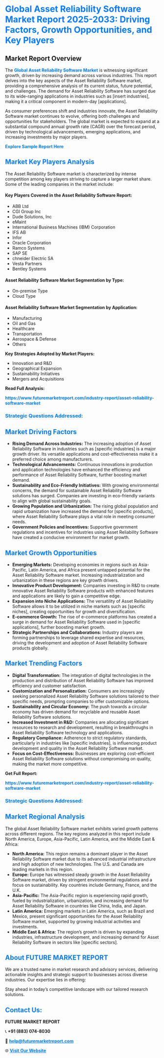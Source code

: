 <h1 style="color: #007BFF;">Global Asset Reliability Software Market Report 2025-2033: Driving Factors, Growth Opportunities, and Key Players</h1>

<section id="overview">
<h2>Market Report Overview</h2>
<p>The <a href="https://www.futuremarketreport.com/industry-report/asset-reliability-software-market" style="color: #007BFF; text-decoration: none;"><strong>Global Asset Reliability Software Market</strong></a> is witnessing significant growth, driven by increasing demand across various industries. This report delves into the key aspects of the Asset Reliability Software market, providing a comprehensive analysis of its current status, future potential, and challenges. The demand for Asset Reliability Software has surged due to its wide-ranging applications in industries such as [insert industries], making it a critical component in modern-day [applications].</p>
<p>As consumer preferences shift and industries innovate, the Asset Reliability Software market continues to evolve, offering both challenges and opportunities for stakeholders. The global market is expected to expand at a substantial compound annual growth rate (CAGR) over the forecast period, driven by technological advancements, emerging applications, and increasing investments by major players.</p>
</section>

<section id="overview">
<p><a href="https://www.futuremarketreport.com/request-sample/reportId=107430" style="color: #007BFF; text-decoration: none;"><strong>Explore Sample Report Here</strong></a></p>
</section>

<section id="key-players">
<h2 style="color: #007BFF;">Market Key Players Analysis</h2>
<p>The Asset Reliability Software market is characterized by intense competition among key players striving to capture a larger market share. Some of the leading companies in the market include:</p>
<h4>Key Players Covered in the Asset Reliability Software Report:</h4>
<ul><li>ABB Ltd</li><li>CGI Group Inc</li><li>Dude Solutions, Inc</li><li>eMaint</li><li>International Business Machines (IBM) Corporation</li><li>IFS AB</li><li>Infor</li><li>Oracle Corporation</li><li>Ramco Systems</li><li>SAP SE</li><li>chneider Electric SA</li><li>Vesta Partners</li><li>Bentley Systems</li></ul>
<h4>Asset Reliability Software Market Segmentation by Type:</h4>
<ul><li>On-premise Type</li><li>Cloud Type</li></ul>

<h4>Asset Reliability Software Market Segmentation by Application:</h4>
<ul><li>Manufacturing</li><li>Oil and Gas</li><li>Healthcare</li><li>Transportation</li><li>Aerospace &amp; Defense</li><li>Others</li></ul>
<p><strong>Key Strategies Adopted by Market Players:</strong></p>
<ul>
<li>Innovation and R&D</li>
<li>Geographical Expansion</li>
<li>Sustainability Initiatives</li>
<li>Mergers and Acquisitions</li>
</ul>
</section>

<section>
<p><strong>Read Full Analysis: </strong></p><a href="https://www.futuremarketreport.com/industry-report/asset-reliability-software-market" style="color: #007BFF; text-decoration: none;"><strong>https://www.futuremarketreport.com/industry-report/asset-reliability-software-market</strong></a>
<h3 style="color: #007BFF;">Strategic Questions Addressed:</h3>
</section>

<section id="driving-factors">
<h2 style="color: #007BFF;">Market Driving Factors</h2>
<ul>
<li><strong>Rising Demand Across Industries:</strong> The increasing adoption of Asset Reliability Software in industries such as [specific industries] is a major growth driver. Its versatile applications and cost-effectiveness make it a preferred choice among manufacturers.</li>
<li><strong>Technological Advancements:</strong> Continuous innovations in production and application technologies have enhanced the efficiency and performance of Asset Reliability Software, further boosting market demand.</li>
<li><strong>Sustainability and Eco-Friendly Initiatives:</strong> With growing environmental concerns, the demand for sustainable Asset Reliability Software solutions has surged. Companies are investing in eco-friendly variants to align with global sustainability goals.</li>
<li><strong>Growing Population and Urbanization:</strong> The rising global population and rapid urbanization have increased the demand for [specific products], where Asset Reliability Software plays a vital role in meeting consumer needs.</li>
<li><strong>Government Policies and Incentives:</strong> Supportive government regulations and incentives for industries using Asset Reliability Software have created a conducive environment for market growth.</li>
</ul>
</section>

<section id="growth-opportunities">
<h2 style="color: #007BFF;">Market Growth Opportunities</h2>
<ul>
<li><strong>Emerging Markets:</strong> Developing economies in regions such as Asia-Pacific, Latin America, and Africa present untapped potential for the Asset Reliability Software market. Increasing industrialization and urbanization in these regions are key growth drivers.</li>
<li><strong>Innovative Product Development:</strong> Companies investing in R&D to create innovative Asset Reliability Software products with enhanced features and applications are likely to gain a competitive edge.</li>
<li><strong>Expansion into Niche Applications:</strong> The versatility of Asset Reliability Software allows it to be utilized in niche markets such as [specific niches], creating opportunities for growth and diversification.</li>
<li><strong>E-commerce Growth:</strong> The rise of e-commerce platforms has created a surge in demand for Asset Reliability Software used in [specific applications], further boosting market growth.</li>
<li><strong>Strategic Partnerships and Collaborations:</strong> Industry players are forming partnerships to leverage shared expertise and resources, driving the development and adoption of Asset Reliability Software products globally.</li>
</ul>
</section>

<section id="trending-factors">
<h2 style="color: #007BFF;">Market Trending Factors</h2>
<ul>
<li><strong>Digital Transformation:</strong> The integration of digital technologies in the production and distribution of Asset Reliability Software has improved efficiency and customer satisfaction.</li>
<li><strong>Customization and Personalization:</strong> Consumers are increasingly seeking personalized Asset Reliability Software solutions tailored to their specific needs, prompting companies to offer customizable options.</li>
<li><strong>Sustainability and Circular Economy:</strong> The push towards a circular economy has driven demand for recyclable and reusable Asset Reliability Software solutions.</li>
<li><strong>Increased Investment in R&D:</strong> Companies are allocating significant resources to research and development, resulting in breakthroughs in Asset Reliability Software technology and applications.</li>
<li><strong>Regulatory Compliance:</strong> Adherence to strict regulatory standards, particularly in industries like [specific industries], is influencing product development and quality in the Asset Reliability Software market.</li>
<li><strong>Focus on Cost-Effectiveness:</strong> Businesses are exploring cost-efficient Asset Reliability Software solutions without compromising on quality, making the market more competitive.</li>
</ul>
</section>

<section>
<p><strong>Get Full Report: </strong></p><a href="https://www.futuremarketreport.com/industry-report/asset-reliability-software-market" style="color: #007BFF; text-decoration: none;"><strong>https://www.futuremarketreport.com/industry-report/asset-reliability-software-market</strong></a>
<h3 style="color: #007BFF;">Strategic Questions Addressed:</h3>
</section>


<section id="regional-analysis">
<h2 style="color: #007BFF;">Market Regional Analysis</h2>
<p>The global Asset Reliability Software market exhibits varied growth patterns across different regions. The key regions analyzed in this report include North America, Europe, Asia-Pacific, Latin America, and the Middle East & Africa:</p>
<ul>
<li><strong>North America:</strong> This region remains a dominant player in the Asset Reliability Software market due to its advanced industrial infrastructure and high adoption of new technologies. The U.S. and Canada are leading markets in this region.</li>
<li><strong>Europe:</strong> Europe has witnessed steady growth in the Asset Reliability Software market, driven by stringent environmental regulations and a focus on sustainability. Key countries include Germany, France, and the U.K.</li>
<li><strong>Asia-Pacific:</strong> The Asia-Pacific region is experiencing rapid growth, fueled by industrialization, urbanization, and increasing demand for Asset Reliability Software in countries like China, India, and Japan.</li>
<li><strong>Latin America:</strong> Emerging markets in Latin America, such as Brazil and Mexico, present significant opportunities for the Asset Reliability Software market, supported by growing industrial activities and investments.</li>
<li><strong>Middle East & Africa:</strong> The region’s growth is driven by expanding industries, infrastructure development, and increasing demand for Asset Reliability Software in sectors like [specific sectors].</li>
</ul>
</section>

<footer>
<h2 style="color: #007BFF;">About FUTURE MARKET REPORT</h2>
<p>We are a trusted name in market research and advisory services, delivering actionable insights and strategic support to businesses across diverse industries. Our expertise lies in offering:</p>

<p>Stay ahead in today’s competitive landscape with our tailored research solutions.</p>

<h2 style="color: #007BFF;">Contact Us:</h2>
<p><strong>FUTURE MARKET REPORT</strong></p>
<p>📞 <strong>+91 (883) 074-8030</strong></p>
<p>📧 <strong><a href="mailto:help@futuremarketreport.com" style="color: #007BFF;">help@futuremarketreport.com</a></strong></p>
<p>🌐 <strong><a href="https://www.futuremarketreport.com/" style="color: #007BFF;">Visit Our Website</a></strong></p>
</footer>